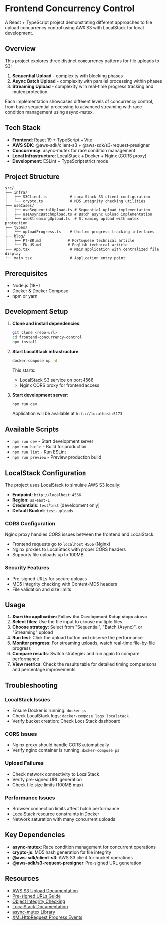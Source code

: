 # Frontend Concurrency Control

A React + TypeScript project demonstrating different approaches to file upload concurrency control using AWS S3 with LocalStack for local development.

## Overview

This project explores three distinct concurrency patterns for file uploads to S3:
1. **Sequential Upload** - complexity with blocking phases
2. **Async Batch Upload** - complexity with parallel processing within phases  
3. **Streaming Upload** - complexity with real-time progress tracking and mutex protection

Each implementation showcases different levels of concurrency control, from basic sequential processing to advanced streaming with race condition management using async-mutex.

## Tech Stack

- **Frontend**: React 19 + TypeScript + Vite
- **AWS SDK**: @aws-sdk/client-s3 + @aws-sdk/s3-request-presigner
- **Concurrency**: async-mutex for race condition management
- **Local Infrastructure**: LocalStack + Docker + Nginx (CORS proxy)
- **Development**: ESLint + TypeScript strict mode

## Project Structure

```
src/
├── infra/
│   ├── S3Client.ts          # LocalStack S3 client configuration
│   └── crypto.ts            # MD5 integrity checking utilities
├── useCases/
│   ├── useSequentialUpload.ts # Sequential upload implementation
│   ├── useAsyncBatchUpload.ts # Batch async upload implementation
│   └── useStreamingUpload.ts  # Streaming upload with mutex protection
├── types/
│   └── uploadProgress.ts    # Unified progress tracking interfaces
├── blog/
│   ├── PT-BR.md            # Portuguese technical article
│   └── EN-US.md            # English technical article
├── App.tsx                  # Main application with centralized file display
└── main.tsx                 # Application entry point
```

## Prerequisites

- Node.js (18+)
- Docker & Docker Compose
- npm or yarn

## Development Setup

1. **Clone and install dependencies**:
   ```bash
   git clone <repo-url>
   cd frontend-concurrency-control
   npm install
   ```

2. **Start LocalStack infrastructure**:
   ```bash
   docker-compose up -d
   ```
   This starts:
   - LocalStack S3 service on port 4566
   - Nginx CORS proxy for frontend access

3. **Start development server**:
   ```bash
   npm run dev
   ```
   Application will be available at `http://localhost:5173`

## Available Scripts

- `npm run dev` - Start development server
- `npm run build` - Build for production
- `npm run lint` - Run ESLint
- `npm run preview` - Preview production build

## LocalStack Configuration

The project uses LocalStack to simulate AWS S3 locally:

- **Endpoint**: `http://localhost:4566`
- **Region**: `us-east-1`
- **Credentials**: `test`/`test` (development only)
- **Default Bucket**: `test-uploads`

### CORS Configuration

Nginx proxy handles CORS issues between the frontend and LocalStack:
- Frontend requests go to `localhost:4566` (Nginx)
- Nginx proxies to LocalStack with proper CORS headers
- Supports file uploads up to 100MB


### Security Features
- Pre-signed URLs for secure uploads
- MD5 integrity checking with Content-MD5 headers
- File validation and size limits

## Usage

1. **Start the application**: Follow the Development Setup steps above
2. **Select files**: Use the file input to choose multiple files
3. **Choose strategy**: Select from "Sequential", "Batch (Async)", or "Streaming" upload
4. **Run test**: Click the upload button and observe the performance
5. **Monitor progress**: For streaming uploads, watch real-time file-by-file progress
6. **Compare results**: Switch strategies and run again to compare performance
7. **View metrics**: Check the results table for detailed timing comparisons and percentage improvements

## Troubleshooting

### LocalStack Issues
- Ensure Docker is running: `docker ps`
- Check LocalStack logs: `docker-compose logs localstack`
- Verify bucket creation: Check LocalStack dashboard

### CORS Issues
- Nginx proxy should handle CORS automatically
- Verify nginx container is running: `docker-compose ps`

### Upload Failures
- Check network connectivity to LocalStack
- Verify pre-signed URL generation
- Check file size limits (100MB max)

### Performance Issues
- Browser connection limits affect batch performance
- LocalStack resource constraints in Docker
- Network saturation with many concurrent uploads

## Key Dependencies

- **async-mutex**: Race condition management for concurrent operations
- **crypto-js**: MD5 hash generation for file integrity
- **@aws-sdk/client-s3**: AWS S3 client for bucket operations
- **@aws-sdk/s3-request-presigner**: Pre-signed URL generation

## Resources

- [AWS S3 Upload Documentation](https://docs.aws.amazon.com/AmazonS3/latest/userguide/upload-objects.html)
- [Pre-signed URLs Guide](https://docs.aws.amazon.com/AmazonS3/latest/userguide/using-presigned-url.html)
- [Object Integrity Checking](https://docs.aws.amazon.com/AmazonS3/latest/userguide/checking-object-integrity.html)
- [LocalStack Documentation](https://docs.localstack.cloud/)
- [async-mutex Library](https://github.com/DirtyHairy/async-mutex)
- [XMLHttpRequest Progress Events](https://developer.mozilla.org/en-US/docs/Web/API/XMLHttpRequest/upload)
